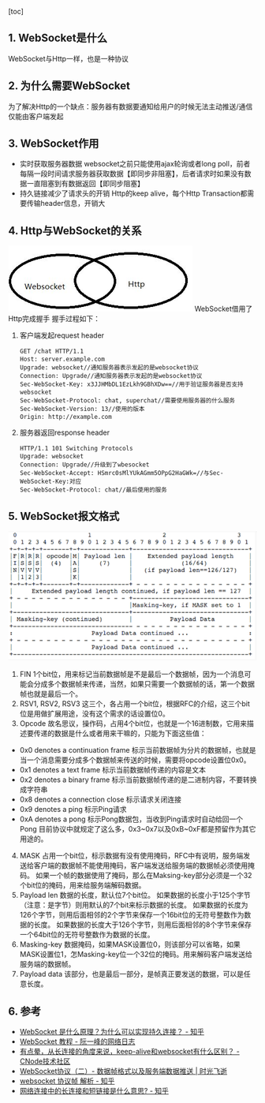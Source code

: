 [toc]

## 1. WebSocket是什么

WebSocket与Http一样，也是一种协议
## 2. 为什么需要WebSocket
为了解决Http的一个缺点：服务器有数据要通知给用户的时候无法主动推送/通信仅能由客户端发起

## 3. WebSocket作用
- 实时获取服务器数据
websocket之前只能使用ajax轮询或者long poll，前者每隔一段时间请求服务器获取数据【即同步非阻塞】，后者请求时如果没有数据一直阻塞到有数据返回【即同步阻塞】
- 持久链接减少了请求头的开销
Http的keep alive，每个Http Transaction都需要传输header信息，开销大


## 4. Http与WebSocket的关系

![](https://raw.githubusercontent.com/TDoct/images/master/img/20200101175006.png)
WebSocket借用了Http完成握手
握手过程如下：

1. 客户端发起request header
    ```http
    GET /chat HTTP/1.1
    Host: server.example.com
    Upgrade: websocket//通知服务器表示发起的是websocket协议
    Connection: Upgrade//通知服务器表示发起的是websocket协议
    Sec-WebSocket-Key: x3JJHMbDL1EzLkh9GBhXDw==//用于验证服务器是否支持websocket
    Sec-WebSocket-Protocol: chat, superchat//需要使用服务器的什么服务
    Sec-WebSocket-Version: 13//使用的版本
    Origin: http://example.com
    ```
2. 服务器返回response header
    ```http
    HTTP/1.1 101 Switching Protocols
    Upgrade: websocket
    Connection: Upgrade//升级到了wbesocket
    Sec-WebSocket-Accept: HSmrc0sMlYUkAGmm5OPpG2HaGWk=//与Sec-WebSocket-Key:对应
    Sec-WebSocket-Protocol: chat//最后使用的服务
    ```

## 5. WebSocket报文格式

![](https://raw.githubusercontent.com/TDoct/images/master/img/20200205174848.png)
1. FIN
1个bit位，用来标记当前数据帧是不是最后一个数据帧，因为一个消息可能会分成多个数据帧来传递，当然，如果只需要一个数据帧的话，第一个数据帧也就是最后一个。
2. RSV1, RSV2, RSV3
这三个，各占用一个bit位，根据RFC的介绍，这三个bit位是用做扩展用途，没有这个需求的话设置位0。
3. Opcode
故名思议，操作码，占用4个bit位，也就是一个16进制数，它用来描述要传递的数据是什么或者用来干嘛的，只能为下面这些值：
- 0x0 denotes a continuation frame 标示当前数据帧为分片的数据帧，也就是当一个消息需要分成多个数据帧来传送的时候，需要将opcode设置位0x0。
- 0x1 denotes a text frame 标示当前数据帧传递的内容是文本
- 0x2 denotes a binary frame 标示当前数据帧传递的是二进制内容，不要转换成字符串
- 0x8 denotes a connection close 标示请求关闭连接
- 0x9 denotes a ping 标示Ping请求
- 0xA denotes a pong 标示Pong数据包，当收到Ping请求时自动给回一个Pong
目前协议中就规定了这么多，0x3~0x7以及0xB~0xF都是预留作为其它用途的。
4. MASK
占用一个bit位，标示数据有没有使用掩码，RFC中有说明，服务端发送给客户端的数据帧不能使用掩码，客户端发送给服务端的数据帧必须使用掩码。
如果一个帧的数据使用了掩码，那么在Maksing-key部分必须是一个32个bit位的掩码，用来给服务端解码数据。
5. Payload len
数据的长度，默认位7个bit位。
如果数据的长度小于125个字节（注意：是字节）则用默认的7个bit来标示数据的长度。
如果数据的长度为126个字节，则用后面相邻的2个字节来保存一个16bit位的无符号整数作为数据的长度。
如果数据的长度大于126个字节，则用后面相邻的8个字节来保存一个64bit位的无符号整数作为数据的长度。
6. Masking-key
数据掩码，如果MASK设置位0，则该部分可以省略，如果MASK设置位1，怎Masking-key位一个32位的掩码。用来解码客户端发送给服务端的数据帧。
7. Payload data
该部分，也是最后一部分，是帧真正要发送的数据，可以是任意长度。

## 6. 参考

- [WebSocket 是什么原理？为什么可以实现持久连接？ \- 知乎](https://www.zhihu.com/question/20215561)
- [WebSocket 教程 \- 阮一峰的网络日志](http://www.ruanyifeng.com/blog/2017/05/websocket.html)
- [有点晕，从长连接的角度来说，keep\-alive和websocket有什么区别？ \- CNode技术社区](https://cnodejs.org/topic/5680fa00952147b71ea37144)
- [WebSocket协议（二）\- 数据帧格式以及服务端数据推送 \| 时光飞逝](https://timefly.cn/learn-websocket-protocol-2/)
- [websocket 协议帧 解析 \- 知乎](https://zhuanlan.zhihu.com/p/72289051)
- [网络连接中的长连接和短链接是什么意思? \- 知乎](https://www.zhihu.com/question/22677800)